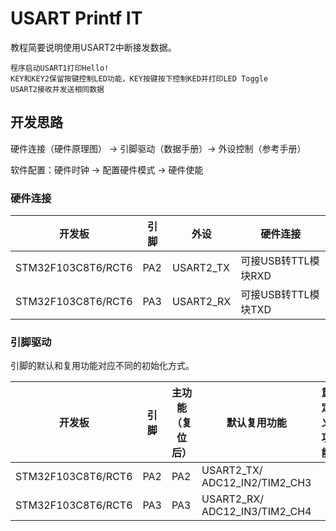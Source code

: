 # USART Printf IT

教程简要说明使用USART2中断接发数据。

```
程序启动USART1打印Hello!
KEY和KEY2保留按键控制LED功能，KEY按键按下控制KED并打印LED Toggle
USART2接收并发送相同数据
```

## 开发思路

硬件连接（硬件原理图） → 引脚驱动（数据手册）→ 外设控制（参考手册）

软件配置：硬件时钟 → 配置硬件模式 → 硬件使能

### 硬件连接

| 开发板             | 引脚 | 外设      | 硬件连接            |
| ------------------ | ---- | --------- | ------------------- |
| STM32F103C8T6/RCT6 | PA2  | USART2_TX | 可接USB转TTL模块RXD |
| STM32F103C8T6/RCT6 | PA3  | USART2_RX | 可接USB转TTL模块TXD |

### 引脚驱动

引脚的默认和复用功能对应不同的初始化方式。

| 开发板             | 引脚 | 主功能（复位后） | 默认复用功能                  | 重定义功能 |
| ------------------ | ---- | ---------------- | ----------------------------- | ---------- |
| STM32F103C8T6/RCT6 | PA2  | PA2              | USART2_TX/ ADC12_IN2/TIM2_CH3 |            |
| STM32F103C8T6/RCT6 | PA3  | PA3              | USART2_RX/ ADC12_IN3/TIM2_CH4 |            |
